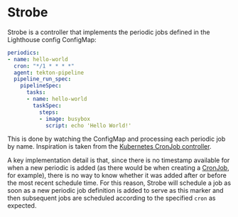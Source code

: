 # Strobe

Strobe is a controller that implements the periodic jobs defined in the
Lighthouse config ConfigMap:

```yaml
periodics:
- name: hello-world
  cron: "*/1 * * * *"
  agent: tekton-pipeline
  pipeline_run_spec:
    pipelineSpec:
      tasks:
      - name: hello-world
        taskSpec:
          steps:
          - image: busybox
            script: echo 'Hello World!'
```

This is done by watching the ConfigMap and processing each periodic job by name.
Inspiration is taken from the [Kubernetes CronJob
controller](https://github.com/kubernetes/kubernetes/blob/v1.25.2/pkg/controller/cronjob/cronjob_controllerv2.go).

A key implementation detail is that, since there is no timestamp available for
when a new periodic is added (as there would be when creating a
[CronJob](https://kubernetes.io/docs/concepts/workloads/controllers/cron-jobs/),
for example), there is no way to know whether it was added after or before the
most recent schedule time. For this reason, Strobe will schedule a job as soon
as a new periodic job definition is added to serve as this marker and then
subsequent jobs are scheduled according to the specified `cron` as expected.
